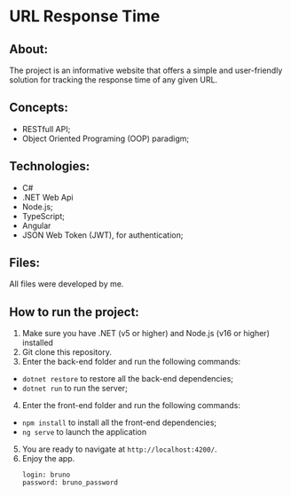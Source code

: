 # URL Response Time

## About:
The project is an informative website that offers a simple and user-friendly solution for tracking the response time of any given URL.

## Concepts:
- RESTfull API;
- Object Oriented Programing (OOP) paradigm;

## Technologies:
- C#
- .NET Web Api
- Node.js;
- TypeScript;
- Angular
- JSON Web Token (JWT), for authentication;

## Files:
All files were developed by me.

## How to run the project:
1. Make sure you have .NET (v5 or higher) and Node.js (v16 or higher) installed
2. Git clone this repository.
3. Enter the back-end folder and run the following commands:
 - `dotnet restore` to restore all the back-end dependencies;
 - `dotnet run` to run the server;
4. Enter the front-end folder and run the following commands:
 - `npm install` to install all the front-end dependencies;
 - `ng serve` to launch the application
5. You are ready to navigate at `http://localhost:4200/`.
6. Enjoy the app.
    ```
    login: bruno
    password: bruno_password
    ```

  
